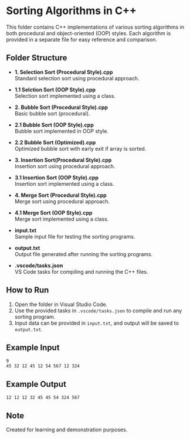 # Sorting Algorithms in C++

This folder contains C++ implementations of various sorting algorithms in both procedural and object-oriented (OOP) styles. Each algorithm is provided in a separate file for easy reference and comparison.

## Folder Structure

- **1. Selection Sort (Procedural Style).cpp**  
  Standard selection sort using procedural approach.

- **1.1 Selction Sort (OOP Style).cpp**  
  Selection sort implemented using a class.

- **2. Bubble Sort (Procedural Style).cpp**  
  Basic bubble sort (procedural).

- **2.1 Bubble Sort (OOP Style).cpp**  
  Bubble sort implemented in OOP style.

- **2.2 Bubble Sort (Optimized).cpp**  
  Optimized bubble sort with early exit if array is sorted.

- **3. Insertion Sort(Procedural Style).cpp**  
  Insertion sort using procedural approach.

- **3.1 Insertion Sort (OOP Style).cpp**  
  Insertion sort implemented using a class.

- **4. Merge Sort (Procedural Style).cpp**  
  Merge sort using procedural approach.

- **4.1 Merge Sort (OOP Style).cpp**  
  Merge sort implemented using a class.

- **input.txt**  
  Sample input file for testing the sorting programs.

- **output.txt**  
  Output file generated after running the sorting programs.

- **.vscode/tasks.json**  
  VS Code tasks for compiling and running the C++ files.

## How to Run

1. Open the folder in Visual Studio Code.
2. Use the provided tasks in `.vscode/tasks.json` to compile and run any sorting program.
3. Input data can be provided in `input.txt`, and output will be saved to `output.txt`.

## Example Input

```
9
45 32 12 45 12 54 567 12 324
```

## Example Output

```
12 12 12 32 45 45 54 324 567
```

## Note
Created for learning and demonstration purposes.
